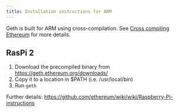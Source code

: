 ```yaml
---
title: Installation instructions for ARM
---
```


Geth is built for ARM using cross-compilation. See [Cross compiling Ethereum](Cross-compiling-Ethereum) for more details.

## RasPi 2

1. Download the precompiled binary from https://geth.ethereum.org/downloads/
1. Copy it to a location in $PATH (i.e. /usr/local/bin)
1. Run `geth`

Further details: https://github.com/ethereum/wiki/wiki/Raspberry-Pi-instructions